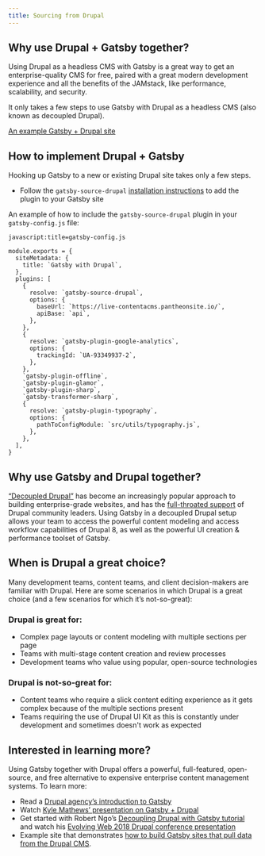 ```yaml
---
title: Sourcing from Drupal
---
```


## Why use Drupal + Gatsby together?

Using Drupal as a headless CMS with Gatsby is a great way to get an enterprise-quality CMS for free, paired with a great modern development experience and all the benefits of the JAMstack, like performance, scalability, and security.

It only takes a few steps to use Gatsby with Drupal as a headless CMS (also known as decoupled Drupal).

[An example Gatsby + Drupal site](https://using-drupal.gatsbyjs.org/)

## How to implement Drupal + Gatsby

Hooking up Gatsby to a new or existing Drupal site takes only a few steps.

- Follow the `gatsby-source-drupal` [installation instructions](/packages/gatsby-source-drupal/?=drupal) to add the plugin to your Gatsby site

An example of how to include the `gatsby-source-drupal` plugin in your `gatsby-config.js` file:

```
javascript:title=gatsby-config.js

module.exports = {
  siteMetadata: {
    title: `Gatsby with Drupal`,
  },
  plugins: [
    {
      resolve: `gatsby-source-drupal`,
      options: {
        baseUrl: `https://live-contentacms.pantheonsite.io/`,
        apiBase: `api`,
      },
    },
    {
      resolve: `gatsby-plugin-google-analytics`,
      options: {
        trackingId: `UA-93349937-2`,
      },
    },
    `gatsby-plugin-offline`,
    `gatsby-plugin-glamor`,
    `gatsby-plugin-sharp`,
    `gatsby-transformer-sharp`,
    {
      resolve: `gatsby-plugin-typography`,
      options: {
        pathToConfigModule: `src/utils/typography.js`,
      },
    },
  ],
}
```

## Why use Gatsby and Drupal together?

[“Decoupled Drupal”](https://www.acquia.com/drupal/decoupled-drupal) has become an increasingly popular approach to building enterprise-grade websites, and has the [full-throated support](https://dri.es/how-to-decouple-drupal-in-2018) of Drupal community leaders. Using Gatsby in a decoupled Drupal setup allows your team to access the powerful content modeling and access workflow capabilities of Drupal 8, as well as the powerful UI creation & performance toolset of Gatsby.

## When is Drupal a great choice?

Many development teams, content teams, and client decision-makers are familiar with Drupal. Here are some scenarios in which Drupal is a great choice (and a few scenarios for which it’s not-so-great):

### Drupal is great for:

- Complex page layouts or content modeling with multiple sections per page
- Teams with multi-stage content creation and review processes
- Development teams who value using popular, open-source technologies

### Drupal is not-so-great for:

- Content teams who require a slick content editing experience as it gets complex because of the multiple sections present
- Teams requiring the use of Drupal UI Kit as this is constantly under development and sometimes doesn't work as expected

## Interested in learning more?

Using Gatsby together with Drupal offers a powerful, full-featured, open-source, and free alternative to expensive enterprise content management systems. To learn more:

- Read a [Drupal agency’s introduction to Gatsby](https://www.mediacurrent.com/what-is-gatsby.js/)
- Watch [Kyle Mathews’ presentation on Gatsby + Drupal](https://2017.badcamp.net/session/coding-development/beginner/headless-drupal-building-blazing-fast-websites-reactgatsbyjs)
- Get started with Robert Ngo’s [Decoupling Drupal with Gatsby tutorial](https://evolvingweb.ca/blog/decoupling-drupal-gatsby) and watch his [Evolving Web 2018 Drupal conference presentation](https://www.youtube.com/watch?v=s5kUJRGDz6I)
- Example site that demonstrates [how to build Gatsby sites that pull data from the Drupal CMS](https://github.com/gatsbyjs/gatsby/tree/master/examples/using-drupal).


